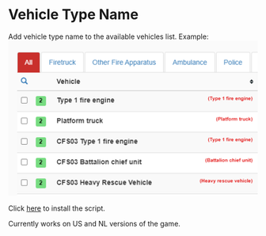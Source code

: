 # Vehicle Type Name
 Add vehicle type name to the available vehicles list.
 Example:
 ![Example image](images/example.png)
 
 Click [here](https://github.com/MisteryMan/vehicleTypeName/raw/master/vehicleTypeName.user.js) to install the script.
 
 Currently works on US and NL versions of the game.
